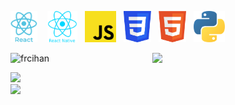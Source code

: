 <img src="logo_react.png" height="50"> &nbsp;&nbsp; <img src="logo_rn.png" height="50"> &nbsp;&nbsp;<img src="logo_js.png" height="50">&nbsp;&nbsp; <img src="css.png" height="50"> &nbsp;&nbsp;<img src="html.png" height="50">&nbsp;&nbsp; <img src="logo_python.png" height="50"><br/>

<img src="https://github-readme-stats.vercel.app/api?username=SemihDurmus&show_icons=true&theme=tokyonight" align='right' width="55%">


<p align="left"> <img src="https://komarev.com/ghpvc/?username=frcihan" alt="frcihan" /> </p>

[![](https://img.shields.io/badge/linkedin-%230077B5.svg?&style=for-the-badge&logo=linkedin&logoColor=white)](https://www.linkedin.com/in/semih-durmus-0548751b7/)
<br/>
[![](https://img.shields.io/badge/medium-%2312100E.svg?&style=for-the-badge&logo=medium&logoColor=white)](https://medium.com/@semih.durmus2020)




